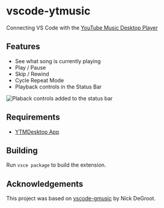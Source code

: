 # vscode-ytmusic

Connecting VS Code with the [YouTube Music Desktop Player](https://ytmdesktop.app/)

## Features

* See what song is currently playing
* Play / Pause
* Skip / Rewind
* Cycle Repeat Mode
* Playback controls in the Status Bar

![Plaback controls added to the status bar](https://user-images.githubusercontent.com/1496834/153911404-39ac8346-e67d-49f9-a567-5d27d875aa69.png)

## Requirements

* [YTMDesktop App](https://ytmdesktop.app/)

## Building

Run `vsce package` to build the extension.

## Acknowledgements

This project was based on [vscode-gmusic](https://github.com/nickthegroot/vscode-gmusic) by Nick DeGroot.
